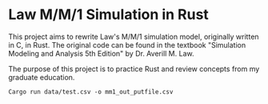
# Law M/M/1 Simulation in Rust

This project aims to rewrite Law's M/M/1 simulation model, originally written in C, in Rust. The original code can be found in the textbook "Simulation Modeling and Analysis 5th Edition" by Dr. Averill M. Law.

The purpose of this project is to practice Rust and review concepts from my graduate education.

```
Cargo run data/test.csv -o mm1_out_putfile.csv
```
